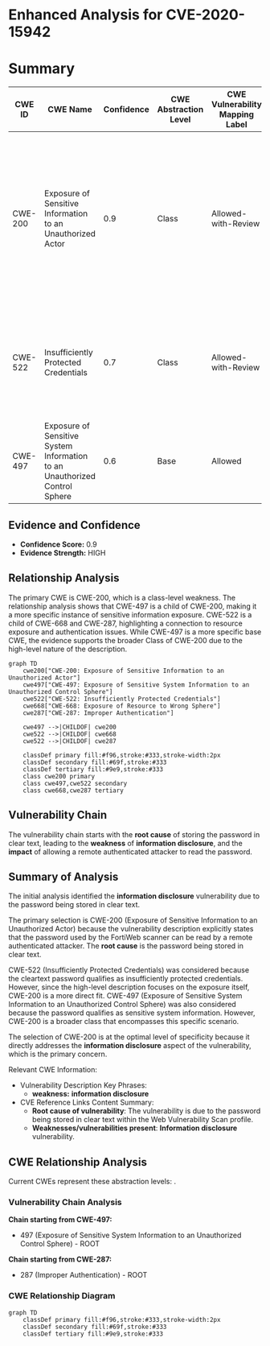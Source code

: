 # Enhanced Analysis for CVE-2020-15942

# Summary
| CWE ID | CWE Name | Confidence | CWE Abstraction Level | CWE Vulnerability Mapping Label | CWE-Vulnerability Mapping Notes |
|---|---|---|---|---|---|
| CWE-200 | Exposure of Sensitive Information to an Unauthorized Actor | 0.9 | Class | Allowed-with-Review | The password being stored in clear text within the Web Vulnerability Scan profile allows a remote authenticated attacker to read the password used by the FortiWeb scanner.|
| CWE-522 | Insufficiently Protected Credentials | 0.7 | Class | Allowed-with-Review | The cleartext password qualifies as insufficiently protected credentials, although the broader class of CWE-200 is a more direct fit. |
| CWE-497 | Exposure of Sensitive System Information to an Unauthorized Control Sphere | 0.6 | Base | Allowed | The password qualifies as sensitive system information.|

## Evidence and Confidence

*   **Confidence Score:** 0.9
*   **Evidence Strength:** HIGH

## Relationship Analysis
The primary CWE is CWE-200, which is a class-level weakness. The relationship analysis shows that CWE-497 is a child of CWE-200, making it a more specific instance of sensitive information exposure. CWE-522 is a child of CWE-668 and CWE-287, highlighting a connection to resource exposure and authentication issues. While CWE-497 is a more specific base CWE, the evidence supports the broader Class of CWE-200 due to the high-level nature of the description.

```mermaid
graph TD
    cwe200["CWE-200: Exposure of Sensitive Information to an Unauthorized Actor"]
    cwe497["CWE-497: Exposure of Sensitive System Information to an Unauthorized Control Sphere"]
    cwe522["CWE-522: Insufficiently Protected Credentials"]
    cwe668["CWE-668: Exposure of Resource to Wrong Sphere"]
    cwe287["CWE-287: Improper Authentication"]

    cwe497 -->|CHILDOF| cwe200
    cwe522 -->|CHILDOF| cwe668
    cwe522 -->|CHILDOF| cwe287

    classDef primary fill:#f96,stroke:#333,stroke-width:2px
    classDef secondary fill:#69f,stroke:#333
    classDef tertiary fill:#9e9,stroke:#333
    class cwe200 primary
    class cwe497,cwe522 secondary
    class cwe668,cwe287 tertiary
```

## Vulnerability Chain
The vulnerability chain starts with the **root cause** of storing the password in clear text, leading to the **weakness** of **information disclosure**, and the **impact** of allowing a remote authenticated attacker to read the password.

## Summary of Analysis
The initial analysis identified the **information disclosure** vulnerability due to the password being stored in clear text.

The primary selection is CWE-200 (Exposure of Sensitive Information to an Unauthorized Actor) because the vulnerability description explicitly states that the password used by the FortiWeb scanner can be read by a remote authenticated attacker. The **root cause** is the password being stored in clear text.

CWE-522 (Insufficiently Protected Credentials) was considered because the cleartext password qualifies as insufficiently protected credentials. However, since the high-level description focuses on the exposure itself, CWE-200 is a more direct fit.
CWE-497 (Exposure of Sensitive System Information to an Unauthorized Control Sphere) was also considered because the password qualifies as sensitive system information. However, CWE-200 is a broader class that encompasses this specific scenario.

The selection of CWE-200 is at the optimal level of specificity because it directly addresses the **information disclosure** aspect of the vulnerability, which is the primary concern.

Relevant CWE Information:
- Vulnerability Description Key Phrases:
  - **weakness:** **information disclosure**
- CVE Reference Links Content Summary:
  - **Root cause of vulnerability**: The vulnerability is due to the password being stored in clear text within the Web Vulnerability Scan profile.
  - **Weaknesses/vulnerabilities present**: **Information disclosure** vulnerability.


## CWE Relationship Analysis

Current CWEs represent these abstraction levels: .


### Vulnerability Chain Analysis

**Chain starting from CWE-497:**
- 497 (Exposure of Sensitive System Information to an Unauthorized Control Sphere) - ROOT


**Chain starting from CWE-287:**
- 287 (Improper Authentication) - ROOT



### CWE Relationship Diagram

```mermaid
graph TD
    classDef primary fill:#f96,stroke:#333,stroke-width:2px
    classDef secondary fill:#69f,stroke:#333
    classDef tertiary fill:#9e9,stroke:#333
```